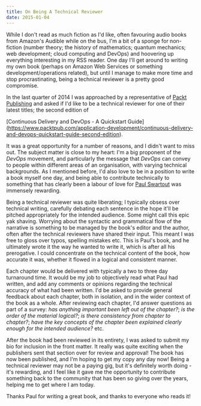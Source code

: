 ```yaml
---
title: On Being A Technical Reviewer
date: 2015-01-04
---
```


While I don't read as much fiction as I'd like, often favouring audio books from Amazon's Audible while on the bus, I'm
a bit of a sponge for non-fiction (number theory; the history of mathematics; quantum mechanics; web development; cloud
computing and DevOps) and hoovering up everything interesting in my RSS reader.  One day I'll get around to writing my
own book (perhaps on Amazon Web Services or something development/operations related), but until I manage to make more
time and stop procrastinating, being a technical reviewer is a pretty good compromise.

In the last quarter of 2014 I was approached by a representative of [Packt Publishing](https://www.packtpub.com/) and
asked if I'd like to be a technical reviewer for one of their latest titles; the second edition of

[Continuous Delivery and DevOps - A Quickstart Guide]
(https://www.packtpub.com/application-development/continuous-delivery-and-devops-quickstart-guide-second-edition).

It was a great opportunity for a number of reasons, and I didn't want to miss out.  The subject matter is close to my
heart: I'm a big proponent of the *DevOps* movement, and particularly the message that *DevOps* can convey to people
within different areas of an organisation, with varying technical backgrounds.  As I mentioned before, I'd also love to
be in a position to write a book myself one day, and being able to contribute technically to something that has clearly
been a labour of love for [Paul Swartout](http://www.swartout.co.uk) was immensely rewarding.

Being a technical reviewer was quite liberating; I typically obsess over technical writing, carefully debating each
sentence in the hope it'll be pitched appropriately for the intended audience.  Some might call this epic yak shaving.
Worrying about the syntactic and grammatical flow of the narrative is something to be managed by the book's editor and
the author, often after the technical reviewers have shared their input.  This meant I was free to gloss over typos,
spelling mistakes etc.  This is Paul's book, and he ultimately wrote it the way he wanted to write it, which is after
all his prerogative.  I could concentrate on the technical content of the book, how accurate it was, whether it flowed
in a logical and consistent manner.

Each chapter would be delivered with typically a two to three day turnaround time.  It would be my job to objectively
read what Paul had written, and add any comments or opinions regarding the technical accuracy of what had been written.
I'd be asked to provide general feedback about each chapter, both in isolation, and in the wider context of the book as
a whole.  After reviewing each chapter, I'd answer questions as part of a survey: *has anything important been left out
of the chapter?*; *is the order of the material logical?*; *is there consistency from chapter to chapter?*; *have the
key concepts of the chapter been explained clearly enough for the intended audience?* etc.

After the book had been reviewed in its entirety, I was asked to submit my bio for inclusion in the front matter.  It
really was quite exciting when the publishers sent that section over for review and approval!  The book has now been
published, and I'm hoping to get my copy any day now!  Being a technical reviewer may not be a paying gig, but it's
definitely worth doing - it's rewarding, and I feel like it gave me the opportunity to contribute something back to the
community that has been so giving over the years, helping me to get where I am today.

Thanks Paul for writing a great book, and thanks to everyone who reads it!
